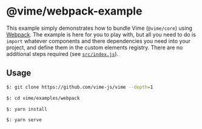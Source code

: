 # @vime/webpack-example

This example simply demonstrates how to bundle Vime (`@vime/core`) using [Webpack](https://webpack.js.org). The 
example is here for you to play with, but all you need to do is `import` whatever components and 
there dependencies you need into your project, and define them in the custom elements registry. There 
are no additional steps required (see [`src/index.js`](./src/index.js)).

## Usage

```bash
$: git clone https://github.com/vime-js/vime --depth=1

$: cd vime/examples/webpack

$: yarn install

$: yarn serve
```
